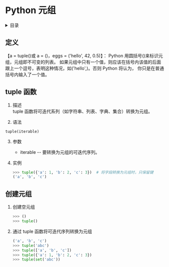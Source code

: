 # Python 元组

<!-- markdown="1" is required for GitHub Pages to render the TOC properly. -->
<details markdown="1">
<summary>目录</summary>

- [定义](#定义)
- [tuple 函数](#tuple-函数)
- [创建元组](创建元组)

</details>

## 定义

【a = tuple()或 a = ()，eggs = ('hello', 42, 0.5)】：
Python 用圆括号()来标识元组，元组即不可变的列表。
如果元组中只有一个值，则应该在括号内该值的后面跟上一个逗号，表明这种情况，如('hello',)。否则 Python 将认为， 你只是在普通括号内输入了一个值。

## tuple 函数

1. 描述  
   tuple 函数将可迭代系列（如字符串、列表、字典、集合）转换为元组。

2. 语法

```
tuple(iterable)
```

3. 参数

   - iterable -- 要转换为元组的可迭代序列。

4. 实例

   ```py
   >>> tuple({'a': 1, 'b': 2, 'c': 3})  # 将字段转换为元组时，只保留键
   ('a', 'b', 'c')
   ```

## 创建元组

1. 创建空元组

   ```py
   >>> ()
   >>> tuple()
   ```

2. 通过 tuple 函数将可迭代序列转换为元组

   ```py
   ('a', 'b', 'c')
   >>> tuple('abc')
   >>> tuple(['a', 'b', 'c'])
   >>> tuple({'a': 1, 'b': 2, 'c': 3})
   >>> tuple(set('abc'))
   ```
